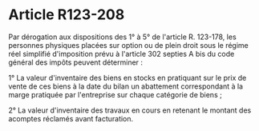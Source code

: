 # Article R123-208

Par dérogation aux dispositions des 1° à 5° de l'article R. 123-178, les personnes physiques placées sur option ou de plein droit sous le régime réel simplifié d'imposition prévu à l'article 302 septies A bis du code général des impôts peuvent déterminer :

1° La valeur d'inventaire des biens en stocks en pratiquant sur le prix de vente de ces biens à la date du bilan un abattement correspondant à la marge pratiquée par l'entreprise sur chaque catégorie de biens ;

2° La valeur d'inventaire des travaux en cours en retenant le montant des acomptes réclamés avant facturation.
